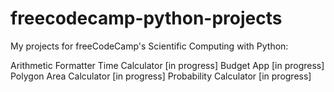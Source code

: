 # freecodecamp-python-projects
My projects for freeCodeCamp's Scientific Computing with Python:

Arithmetic Formatter
Time Calculator [in progress]
Budget App [in progress]
Polygon Area Calculator [in progress]
Probability Calculator [in progress]
